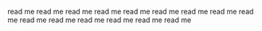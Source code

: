 read me
read me
read me
read me
read me
read me
read me
read me
read me
read me
read me
read me
read me
read me
read me
